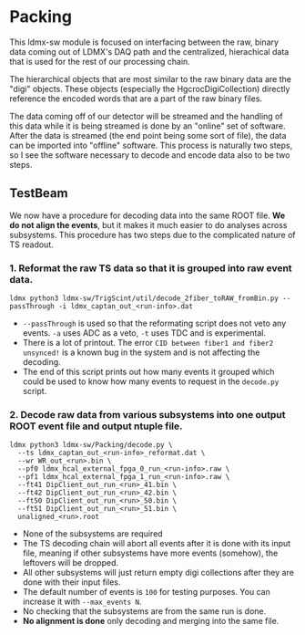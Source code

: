 # Packing

This ldmx-sw module is focused on interfacing between the raw, binary data coming out of LDMX's DAQ path
and the centralized, hierachical data that is used for the rest of our processing chain.

The hierarchical objects that are most similar to the raw binary data are the "digi" objects.
These objects (especially the HgcrocDigiCollection) directly reference the encoded words that are a part of the raw binary files.

The data coming off of our detector will be streamed and the handling of this data while it is being streamed is done by an "online" set of software.
After the data is streamed (the end point being some sort of file), the data can be imported into "offline" software.
This process is naturally two steps, so I see the software necessary to decode and encode data also to be two steps.

## TestBeam

We now have a procedure for decoding data into the same ROOT file. 
**We do not align the events**, but it makes it much easier to do analyses across subsystems. 
This procedure has two steps due to the complicated nature of TS readout.

### 1. Reformat the raw TS data so that it is grouped into raw event data.
```
ldmx python3 ldmx-sw/TrigScint/util/decode_2fiber_toRAW_fromBin.py --passThrough -i ldmx_captan_out_<run-info>.dat
```
- `--passThrough` is used so that the reformating script does not veto any events. `-a` uses ADC as a veto, `-t` uses TDC and is experimental.
- There is a lot of printout. The error `CID between fiber1 and fiber2 unsynced!` is a known bug in the system and is not affecting the decoding.
- The end of this script prints out how many events it grouped which could be used to know how many events to request in the `decode.py` script.

### 2. Decode raw data from various subsystems into one output ROOT event file and output ntuple file.
```
ldmx python3 ldmx-sw/Packing/decode.py \
  --ts ldmx_captan_out_<run-info>_reformat.dat \
  --wr WR_out_<run>.bin \
  --pf0 ldmx_hcal_external_fpga_0_run_<run-info>.raw \
  --pf1 ldmx_hcal_external_fpga_1_run_<run-info>.raw \
  --ft41 DipClient_out_run_<run>_41.bin \
  --ft42 DipClient_out_run_<run>_42.bin \
  --ft50 DipClient_out_run_<run>_50.bin \
  --ft51 DipClient_out_run_<run>_51.bin \
  unaligned_<run>.root
```
- None of the subsystems are required
- The TS decoding chain will abort all events after it is done with its input file, meaning if other subsystems have more events (somehow), the leftovers will be dropped.
- All other subsystems will just return empty digi collections after they are done with their input files.
- The default number of events is `100` for testing purposes. You can increase it with `--max_events N`. 
- No checking that the subsystems are from the same run is done.
- **No alignment is done** only decoding and merging into the same file.
